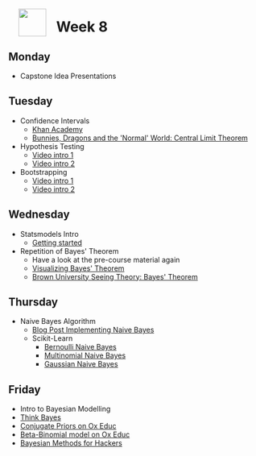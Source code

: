 <img src="http://imgur.com/1ZcRyrc.png" style="float: left; margin: 20px; height: 55px">

# Week 8


## Monday

- Capstone Idea Presentations

## Tuesday

- Confidence Intervals
  - [Khan Academy](https://www.khanacademy.org/math/statistics-probability/confidence-intervals-one-sample/introduction-to-confidence-intervals/v/confidence-intervals-and-margin-of-error?modal=1)
  - [Bunnies, Dragons and the 'Normal' World: Central Limit Theorem](https://www.youtube.com/watch?v=jvoxEYmQHNM&app=desktop)
- Hypothesis Testing
  - [Video intro 1](https://www.youtube.com/watch?v=N984XGLjQfs&feature=youtu.be)
  - [Video intro 2](https://www.youtube.com/watch?v=KTFm7El1NBs&feature=youtu.be)
- Bootstrapping
  - [Video intro 1](https://www.youtube.com/watch?v=STGGniMV0jg&feature=youtu.be)  
  - [Video intro 2](https://www.youtube.com/watch?v=655X9eZGxls&feature=youtu.be)

## Wednesday

- Statsmodels Intro
  - [Getting started](https://www.statsmodels.org/stable/gettingstarted.html)
- Repetition of Bayes' Theorem
  - Have a look at the pre-course material again
  - [Visualizing Bayes' Theorem](https://oscarbonilla.com/2009/05/visualizing-bayes-theorem/)
  - [Brown University Seeing Theory: Bayes' Theorem](https://students.brown.edu/seeing-theory/bayesian-inference/index.html#section1)

## Thursday

- Naive Bayes Algorithm
  - [Blog Post Implementing Naive Bayes](https://blog.sicara.com/naive-bayes-classifier-sklearn-python-example-tips-42d100429e44)
  - Scikit-Learn
    - [Bernoulli Naive Bayes](http://scikit-learn.org/stable/modules/generated/sklearn.naive_bayes.BernoulliNB.html)
    - [Multinomial Naive Bayes](http://scikit-learn.org/stable/modules/generated/sklearn.naive_bayes.MultinomialNB.html)
    - [Gaussian Naive Bayes](http://scikit-learn.org/stable/modules/generated/sklearn.naive_bayes.GaussianNB.html)

## Friday
- Intro to Bayesian Modelling
 - [Think Bayes](http://greenteapress.com/wp/think-bayes/)
 - [Conjugate Priors on Ox Educ](https://www.youtube.com/watch?v=r0tRgR74n_g)
 - [Beta-Binomial model on Ox Educ](https://www.youtube.com/watch?v=hKYvZF9wXkk)
 - [Bayesian Methods for Hackers](https://github.com/CamDavidsonPilon/Probabilistic-Programming-and-Bayesian-Methods-for-Hackers)
